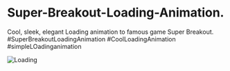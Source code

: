 # Super-Breakout-Loading-Animation.
Cool, sleek, elegant Loading animation to famous game Super Breakout. #SuperBreakoutLoadingAnimation #CoolLoadingAnimation #simpleLOadinganimation

![Loading](https://media4.giphy.com/media/v1.Y2lkPTc5MGI3NjExajFkM2hrcmJ6Nmc2ZHZjZm1zcGMzamRmYzdqaHBqZGR6d3k4ZzBqZiZlcD12MV9pbnRlcm5hbF9naWZfYnlfaWQmY3Q9Zw/cWJworUlB4B6OUhtos/giphy.gif)
